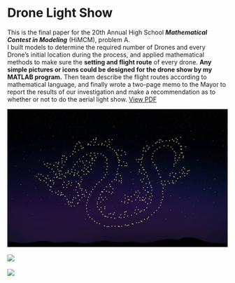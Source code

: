 # Drone Light Show

This is the final paper for the 20th Annual High School ***Mathematical Contest in Modeling*** (HiMCM), problem A.<br>
I built models to determine the required number of Drones and every Drone’s initial location during the process, and applied mathematical methods to make sure the **setting and flight route** of every drone. **Any simple pictures or icons could be designed for the drone show by my MATLAB program.** Then team describe the flight routes according to mathematical language, and finally wrote a two-page memo to the Mayor to report the results of our investigation and make a recommendation as to whether or not to do the aerial light show. [View PDF](zcczhang.github.io/files/2017HiMCM.pdf)


![](https://raw.githubusercontent.com/zcczhang/Drone-Light-Show/master/Images/Dragon.jpg)

![](https://raw.githubusercontent.com/zcczhang/Drone-Light-Show/master/Images/Dragons.jpg)


![](https://raw.githubusercontent.com/zcczhang/Drone-Light-Show/master/Images/wheels.jpg)